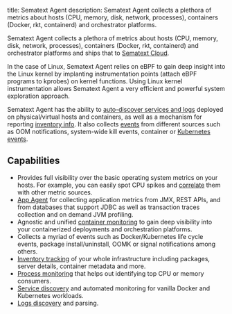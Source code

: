 title: Sematext Agent
description: Sematext Agent collects a plethora of metrics about hosts (CPU, memory, disk, network, processes), containers (Docker, rkt, containerd) and orchestrator platforms.

Sematext Agent collects a plethora of metrics about hosts (CPU, memory, disk, network, processes), containers (Docker, rkt, containerd) and orchestrator platforms and ships that to [Sematext Cloud](https://sematext.com/cloud). 

In the case of Linux, Sematext Agent relies on eBPF to gain deep insight into the Linux kernel by implanting instrumentation points (attach eBPF programs to kprobes) on kernel functions. Using Linux kernel instrumentation allows Sematext Agent a very efficient and powerful system exploration approach. 

Sematext Agent has the ability to [auto-discover services and logs](/docs/fleet/discovery/) deployed on physical/virtual hosts and containers, as well as a mechanism for reporting [inventory info](/docs/monitoring/inventory/). It also collects [events](/docs/events/) from different sources such as OOM notifications, system-wide kill events, container or [Kubernetes events](/docs/agents/sematext-agent/kubernetes/events).


## Capabilities

- Provides full visibility over the basic operating system metrics on your hosts. For example,  you can easily spot CPU spikes and [correlate](/docs/monitoring/correlation/) them with
other metric sources.
- [App Agent](/docs/agents/sematext-agent/app-agent) for collecting application metrics from JMX, REST APIs, and from databases that support JDBC as well as transaction traces collection and on demand JVM profiling.
- Agnostic and unified [container monitoring](/docs/agents/sematext-agent/containers/metrics) to gain deep visibility into your containerized deployments and orchestration platforms.
- Collects a myriad of events such as Docker/Kubernetes life cycle events, package install/uninstall, OOMK or signal notifications among others.
- [Inventory tracking](/docs/monitoring/inventory) of your whole infrastructure including packages, server details, container metadata and more.
- [Process monitoring](/docs/monitoring/processes) that helps out identifying top CPU or memory consumers.
- [Service discovery](/docs/monitoring/autodiscovery/) and automated monitoring for vanilla Docker and Kubernetes workloads.
- [Logs discovery](/docs/logs/discovery/intro/) and parsing.
